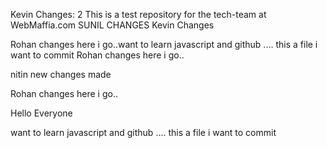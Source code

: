 Kevin Changes: 2
This is a test repository for the tech-team at WebMaffia.com
SUNIL CHANGES
Kevin Changes 


Rohan changes here i go..want to learn javascript and github .... this a file i want to commit 
Rohan changes here i go..

nitin new changes made 
 
Rohan changes here i go..

Hello Everyone

want to learn javascript and github .... this a file i want to commit 